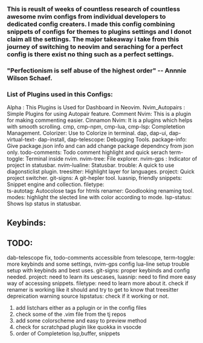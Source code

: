 

### This is reuslt of weeks of countless research of countless awesome nvim configs from individual developers to dedicated config creaters. I made this config combining snippets of configs for themes to plugins settings and I donot claim all the settings. The major takeaway i take from this journey of switching to neovim and seraching for a perfect config is there exist no thing such as a perfect settings. 

### "Perfectionism is self abuse of the highest order" -- Annnie Wilson Schaef.


### List of Plugins used in this Configs:
Alpha : This Plugins is Used for Dashboard in Neovim. 
Nvim_Autopairs : Simple Plugins for using Autopair feature.
Comment Nvim: This is a plugin for making commenting easier. 
Cinnamon Nvim: It is a plugins which helps with smooth scrolling.
cmp, cmp-npm, cmp-lua, cmp-lsp: Completetion Management.
Colorizer: Use to Colorize in terminal.
dap, dap-ui, dap-virtual-text- dap-install, dap-telescope: Debugging Tools. 
package-info: Give package.json info and can add change package dependncy from json only.
todo-comments: Todo comment highlight and quick serach
term-toggle: Terminal inside nvim. 
nvim-tree: File explorer.
nvim-gps : Indicator of project in statusbar. 
nvim-lualine: Statusbar. 
trouble: A quick to use diagonsticlist plugin. 
treesitter: Highlight layer for languages.
project: Quick project switcher.
git-signs: A git-hepler tool.
luasnip, friendly snippets: Snippet engine and collection. 
filetype:  
ts-autotag: Autocolose tags for htmls
renamer: Goodlooking renaming tool.
modes: highlight the slected line with color according to mode.
lsp-status: Shows lsp status in statusbar. 


##  Keybinds:








## TODO:
dab-telescope fix,
todo-comments accessible from telescope,
term-toggle: more keybinds and some settings,
nvim-gps config
lua-line setup
trouble setup with keybinds and best uses.
git-signs: proper keybinds and config needed.
project: need to learn its uescases,
luasnip: need to find more easy way of accessing snippets.
filetype: need to learn more about it.
check if renamer is working like it should and try to get to know that treesitter depreication warning source
lspstatus: check if it working or not.



1. add listchars either as a pplugin or in the config files
2. check some of the .vim file from the tj repos
3. add some colorscheme and easy to preview method
4. check for scratchpad plugin like quokka in vsocde
5. order of Completetion lsp,buffer, snippets
  
